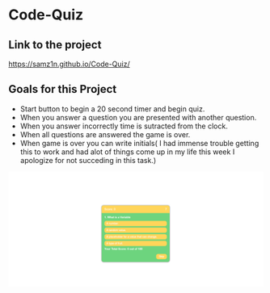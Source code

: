 # Code-Quiz

## Link to the project 
https://samz1n.github.io/Code-Quiz/

## Goals for this Project
* Start button to begin a 20 second timer and begin quiz.
* When you answer a question you are presented with another question.
* When you answer incorrectly time is sutracted from the clock.
* When all questions are answered the game is over.
* When game is over you can write initials( I had immense trouble getting this to work and had alot of things come up in my life this week I apologize for not succeding in this task.)
 <img src="deployedapp.PNG"/>
